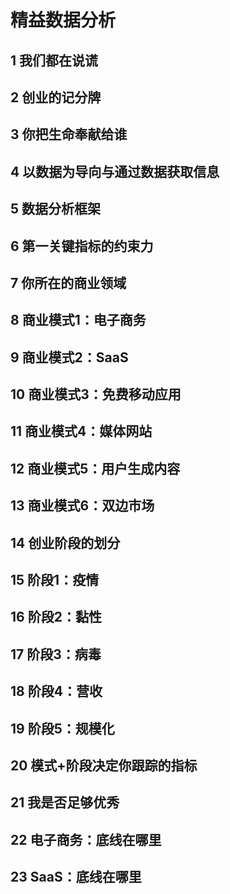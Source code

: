 # 精益数据分析

## 1 我们都在说谎

## 2 创业的记分牌

## 3 你把生命奉献给谁

## 4 以数据为导向与通过数据获取信息

## 5 数据分析框架

## 6 第一关键指标的约束力

## 7 你所在的商业领域

## 8 商业模式1：电子商务

## 9 商业模式2：SaaS

## 10 商业模式3：免费移动应用

## 11 商业模式4：媒体网站

## 12 商业模式5：用户生成内容

## 13 商业模式6：双边市场

## 14 创业阶段的划分

## 15 阶段1：疫情

## 16 阶段2：黏性

## 17 阶段3：病毒

## 18 阶段4：营收

## 19 阶段5：规模化

## 20 模式+阶段决定你跟踪的指标

## 21 我是否足够优秀

## 22 电子商务：底线在哪里

## 23 SaaS：底线在哪里
